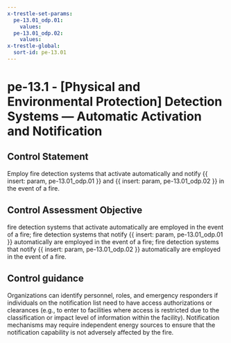 ```yaml
---
x-trestle-set-params:
  pe-13.01_odp.01:
    values:
  pe-13.01_odp.02:
    values:
x-trestle-global:
  sort-id: pe-13.01
---
```


# pe-13.1 - \[Physical and Environmental Protection\] Detection Systems — Automatic Activation and Notification

## Control Statement

Employ fire detection systems that activate automatically and notify {{ insert: param, pe-13.01_odp.01 }} and {{ insert: param, pe-13.01_odp.02 }} in the event of a fire.

## Control Assessment Objective

fire detection systems that activate automatically are employed in the event of a fire;
fire detection systems that notify {{ insert: param, pe-13.01_odp.01 }} automatically are employed in the event of a fire;
fire detection systems that notify {{ insert: param, pe-13.01_odp.02 }} automatically are employed in the event of a fire.

## Control guidance

Organizations can identify personnel, roles, and emergency responders if individuals on the notification list need to have access authorizations or clearances (e.g., to enter to facilities where access is restricted due to the classification or impact level of information within the facility). Notification mechanisms may require independent energy sources to ensure that the notification capability is not adversely affected by the fire.

